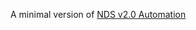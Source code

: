 A minimal version of [NDS v2.0 Automation](https://github.com/NVIDIA/spark-rapids-benchmarks/tree/dev/nds)
